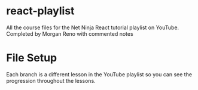 # react-playlist
All the course files for the Net Ninja React tutorial playlist on YouTube. Completed by Morgan Reno with commented notes

# File Setup
Each branch is a different lesson in the YouTube playlist so you can see the progression throughout the lessons. 
